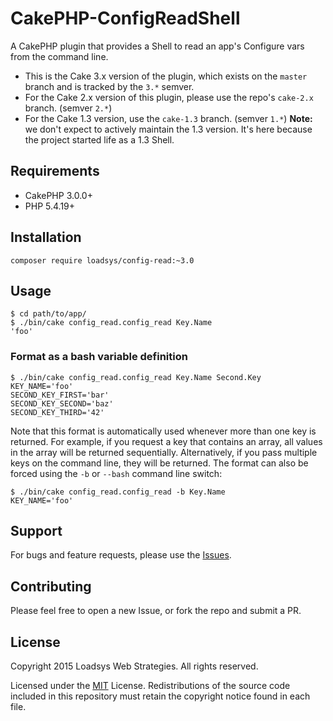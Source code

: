 # CakePHP-ConfigReadShell

A CakePHP plugin that provides a Shell to read an app's Configure vars from the command line.


* This is the Cake 3.x version of the plugin, which exists on the `master` branch and is tracked by the `3.*` semver.
* For the Cake 2.x version of this plugin, please use the repo's `cake-2.x` branch. (semver `2.*`)
* For the Cake 1.3 version, use the `cake-1.3` branch. (semver `1.*`) **Note:** we don't expect to actively maintain the 1.3 version. It's here because the project started life as a 1.3 Shell.


## Requirements

* CakePHP 3.0.0+
* PHP 5.4.19+


## Installation

`composer require loadsys/config-read:~3.0`



## Usage

```shell
$ cd path/to/app/
$ ./bin/cake config_read.config_read Key.Name
'foo'
```

### Format as a bash variable definition

```shell
$ ./bin/cake config_read.config_read Key.Name Second.Key
KEY_NAME='foo'
SECOND_KEY_FIRST='bar'
SECOND_KEY_SECOND='baz'
SECOND_KEY_THIRD='42'
```

Note that this format is automatically used whenever more than one key is returned. For example, if you request a key that contains an array, all values in the array will be returned sequentially. Alternatively, if you pass multiple keys on the command line, they will be returned. The format can also be forced using the `-b` or `--bash` command line switch:

```shell
$ ./bin/cake config_read.config_read -b Key.Name
KEY_NAME='foo'
```


## Support

For bugs and feature requests, please use the [Issues](https://github.com/loadsys/CakePHP-ConfigReadShell/issues).


## Contributing

Please feel free to open a new Issue, or fork the repo and submit a PR.


## License

Copyright 2015 Loadsys Web Strategies. All rights reserved.

Licensed under the [MIT](http://www.opensource.org/licenses/mit-license.php) License. Redistributions of the source code included in this repository must retain the copyright notice found in each file.
